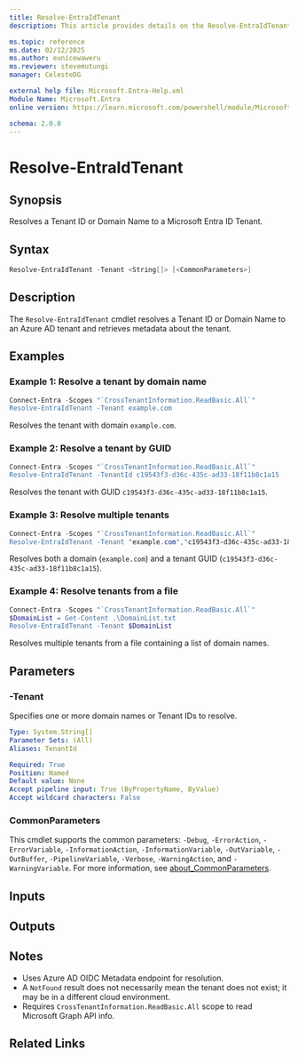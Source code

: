 ```yaml
---
title: Resolve-EntraIdTenant
description: This article provides details on the Resolve-EntraIdTenant command.

ms.topic: reference
ms.date: 02/12/2025
ms.author: eunicewaweru
ms.reviewer: stevemutungi
manager: CelesteDG

external help file: Microsoft.Entra-Help.xml
Module Name: Microsoft.Entra
online version: https://learn.microsoft.com/powershell/module/Microsoft.Entra/Resolve-EntraIdTenant

schema: 2.0.0
---
```


# Resolve-EntraIdTenant

## Synopsis

Resolves a Tenant ID or Domain Name to a Microsoft Entra ID Tenant.

## Syntax

```powershell
Resolve-EntraIdTenant -Tenant <String[]> [<CommonParameters>]
```

## Description

The `Resolve-EntraIdTenant` cmdlet resolves a Tenant ID or Domain Name to an Azure AD tenant and retrieves metadata about the tenant.

## Examples

### Example 1: Resolve a tenant by domain name

```powershell
Connect-Entra -Scopes "`CrossTenantInformation.ReadBasic.All`"
Resolve-EntraIdTenant -Tenant example.com
```

Resolves the tenant with domain `example.com`.

### Example 2: Resolve a tenant by GUID

```powershell
Connect-Entra -Scopes "`CrossTenantInformation.ReadBasic.All`"
Resolve-EntraIdTenant -TenantId c19543f3-d36c-435c-ad33-18f11b8c1a15
```

Resolves the tenant with GUID `c19543f3-d36c-435c-ad33-18f11b8c1a15`.

### Example 3: Resolve multiple tenants

```powershell
Connect-Entra -Scopes "`CrossTenantInformation.ReadBasic.All`"
Resolve-EntraIdTenant -Tenant "example.com","c19543f3-d36c-435c-ad33-18f11b8c1a15"
```

Resolves both a domain (`example.com`) and a tenant GUID (`c19543f3-d36c-435c-ad33-18f11b8c1a15`).

### Example 4: Resolve tenants from a file

```powershell
Connect-Entra -Scopes "`CrossTenantInformation.ReadBasic.All`"
$DomainList = Get-Content .\DomainList.txt
Resolve-EntraIdTenant -Tenant $DomainList
```

Resolves multiple tenants from a file containing a list of domain names.

## Parameters

### -Tenant

Specifies one or more domain names or Tenant IDs to resolve.

```yaml
Type: System.String[]
Parameter Sets: (All)
Aliases: TenantId

Required: True
Position: Named
Default value: None
Accept pipeline input: True (ByPropertyName, ByValue)
Accept wildcard characters: False
```

### CommonParameters

This cmdlet supports the common parameters: `-Debug`, `-ErrorAction`, `-ErrorVariable`, `-InformationAction`, `-InformationVariable`, `-OutVariable`, `-OutBuffer`, `-PipelineVariable`, `-Verbose`, `-WarningAction`, and `-WarningVariable`. For more information, see [about_CommonParameters](https://go.microsoft.com/fwlink/?LinkID=113216).

## Inputs

## Outputs

## Notes

- Uses Azure AD OIDC Metadata endpoint for resolution.
- A `NotFound` result does not necessarily mean the tenant does not exist; it may be in a different cloud environment.
- Requires `CrossTenantInformation.ReadBasic.All` scope to read Microsoft Graph API info.

## Related Links

